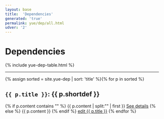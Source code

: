 ```yaml
---
layout: base
title:  'Dependencies'
generated: 'true'
permalink: yue/dep/all.html
udver: '2'
---
```


# Dependencies

{% include yue-dep-table.html %}

----------

{% assign sorted = site.yue-dep | sort: 'title' %}{% for p in sorted %}
<a id="al-yue-dep/{{ p.title }}" class="al-dest"/>
<h2><code>{{ p.title }}</code>: {{ p.shortdef }}</h2>
{% if p.content contains "<!--details-->" %}    
{{ p.content | split:"<!--details-->" | first }}
<a href="{{ p.title }}" class="al-doc">See details</a>
{% else %}
{{ p.content }}
{% endif %}
<a href="{{ site.git_edit }}/{% if p.collection %}{{ p.relative_path }}{% else %}{{ p.path }}{% endif %}" target="#">edit {{ p.title }}</a>
{% endfor %}
